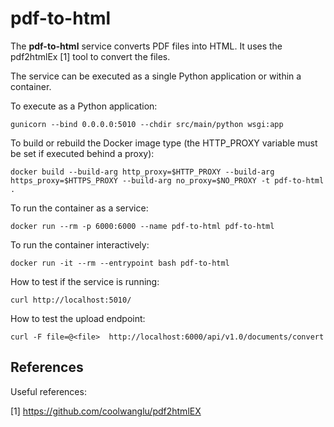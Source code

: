 # pdf-to-html

The **pdf-to-html** service converts PDF files into HTML. It uses the pdf2htmlEx [1] tool to convert the files.

The service can be executed as a single Python application or within a container.

To execute as a Python application:

    gunicorn --bind 0.0.0.0:5010 --chdir src/main/python wsgi:app

To build or rebuild the Docker image type (the HTTP_PROXY variable must
be set if executed behind a proxy):

    docker build --build-arg http_proxy=$HTTP_PROXY --build-arg https_proxy=$HTTPS_PROXY --build-arg no_proxy=$NO_PROXY -t pdf-to-html .

To run the container as a service:

    docker run --rm -p 6000:6000 --name pdf-to-html pdf-to-html

To run the container interactively:

    docker run -it --rm --entrypoint bash pdf-to-html

How to test if the service is running:

    curl http://localhost:5010/

How to test the upload endpoint:

    curl -F file=@<file>  http://localhost:6000/api/v1.0/documents/convert

## References

Useful references:

[1] https://github.com/coolwanglu/pdf2htmlEX